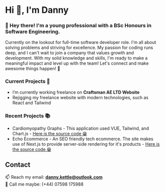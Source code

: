 <h1 align="left">Hi 👋, I'm Danny</h1>
<h3 align="left">👋 Hey there! I'm a young professional with a BSc Honours in Software Engineering. </h3> 

<p>Currently on the lookout for full-time software developer role. I'm all about solving problems and striving for excellence. My passion for coding runs deep, and I can't wait to join a company that values growth and development. With my solid knowledge and skills, I'm ready to make a meaningful impact and level up with the team! Let's connect and make awesome things happen! 🚀
</p>

<div>
  <h3>Current Projects 🔭</h3>
  <ul>
    <li>I’m currently working freelance on <strong>Craftsman AE LTD Website</strong> </li>
    <li>Rejigging my freelance website with modern technologies, such as React and Tailwind</li>
  <ul>
 </div>
  
  <div>
    <h3>Recent Projects 📚</h3>
    <ul>
      <li>Cardiomyopathy Graphs - This application used VUE, Tailwind, and Chart.js - <a href="https://github.com/Danny-Kettle/Cardiomyopathies">Here is the source code 😁</a></li>
      <li>Echo Ecommerce - An SEO friendly tech ecommerce. The site makes use of Next.js to provide server-side rendering for it's products - <a href="https://github.com/Danny-Kettle/EcommerceSEO">Here is the source code 😁</a></li>
    <ul>
 </div>



<h2>Contact</h2>
📫 Reach my email:  <a href="mailto:danny.kettle@outlook.com"><strong>danny.kettle@outlook.com</strong></a><br/>
🤳 Call me maybe: (+44) 07598 175988
  

